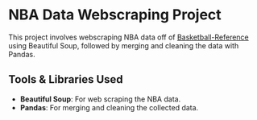 # NBA Data Webscraping Project

This project involves webscraping NBA data off of [Basketball-Reference](https://www.basketball-reference.com/) using Beautiful Soup, followed by merging and cleaning the data with Pandas.

## Tools & Libraries Used

- **Beautiful Soup**: For web scraping the NBA data.
- **Pandas**: For merging and cleaning the collected data.
